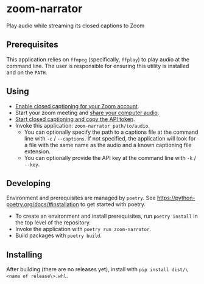 # zoom-narrator
Play audio while streaming its closed captions to Zoom

## Prerequisites
This application relies on `ffmpeg` (specifically, `ffplay`) to play audio at the command line. The user is responsible
for ensuring this utility is installed and on the `PATH`.

## Using 
* [Enable closed captioning for your Zoom account](https://support.zoom.us/hc/en-us/articles/207279736-Managing-and-viewing-closed-captioning#h_4cb4e874-d574-4e40-ab12-7d8fae1f71cc).
* Start your zoom meeting and [share your computer audio](https://it.umn.edu/services-technologies/how-tos/zoom-share-device-sound-during-screen#sharing-music-or-computer-audio-only).
* [Start closed captioning and copy the API token](https://support.zoom.us/hc/en-us/articles/207279736-Managing-and-viewing-closed-captioning#h_45f95867-9c71-4acd-888f-5a1475b4cd8e).
* Invoke this application: `zoom-narrator path/to/audio`.
  * You can optionally specify the path to a captions file at the command line with `-c` / `--captions`. If not specified, the application will look for a file with the same name as the audio and a known captioning file extension.
  * You can optionally provide the API key at the command line with `-k` / `--key`.

## Developing
Environment and prerequisites are managed by `poetry`. See https://python-poetry.org/docs/#installation to get started with poetry.

* To create an environment and install prerequisites, run `poetry install` in the top level of the repository.
* Invoke the application with `poetry run zoom-narrator`.
* Build packages with `poetry build`.

## Installing
After building (there are no releases yet), install with `pip install dist/\<name of release\>.whl`.

